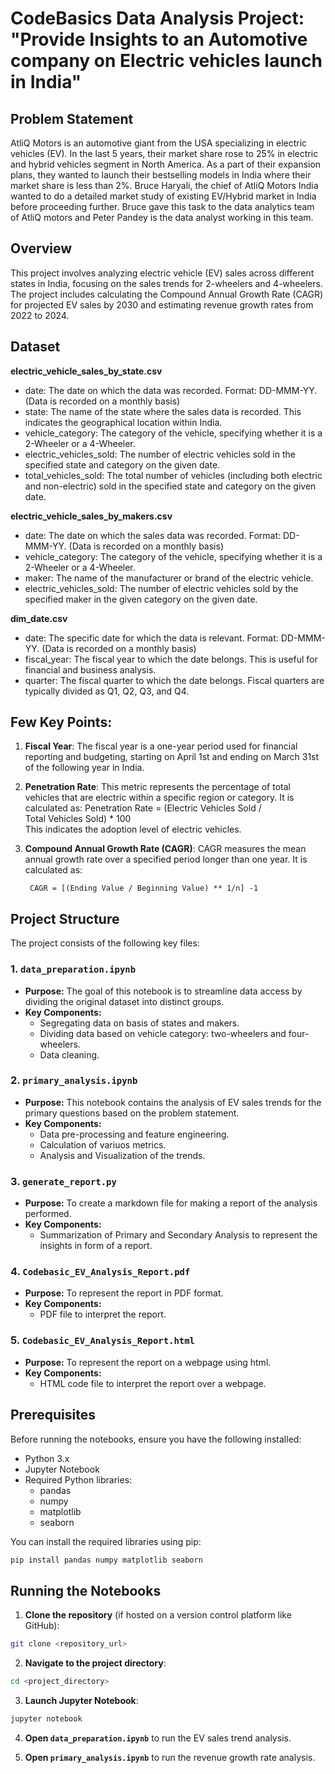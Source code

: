 # CodeBasics Data Analysis Project: "Provide Insights to an Automotive company on Electric vehicles launch in India"

## Problem Statement

AtliQ Motors is an automotive giant from the USA specializing in electric vehicles (EV). In the last 5 years, their market share rose to 25% in electric and hybrid vehicles segment in North America. As a part of their expansion plans, they wanted to launch their bestselling models in India where their market share is less than 2%. Bruce Haryali, the chief of AtliQ Motors India wanted to do a detailed market study of existing EV/Hybrid market in India before proceeding further. Bruce gave this task to the data analytics team of AtliQ motors and Peter Pandey is the data analyst working in this team.

## Overview

This project involves analyzing electric vehicle (EV) sales across different states in India, focusing on the sales trends for 2-wheelers and 4-wheelers. The project includes calculating the Compound Annual Growth Rate (CAGR) for projected EV sales by 2030 and estimating revenue growth rates from 2022 to 2024.

## Dataset

**electric_vehicle_sales_by_state.csv**

- date: The date on which the data was recorded. Format: DD-MMM-YY. (Data is recorded on a monthly basis)
- state: The name of the state where the sales data is recorded. This indicates the geographical location within India.
- vehicle_category: The category of the vehicle, specifying whether it is a 2-Wheeler or a 4-Wheeler.
- electric_vehicles_sold: The number of electric vehicles sold in the specified state and category on the given date.
- total_vehicles_sold: The total number of vehicles (including both electric and non-electric) sold in the specified state and category on the given date.


**electric_vehicle_sales_by_makers.csv**

- date: The date on which the sales data was recorded. Format: DD-MMM-YY. (Data is recorded on a monthly basis)
- vehicle_category: The category of the vehicle, specifying whether it is a 2-Wheeler or a 4-Wheeler.
- maker: The name of the manufacturer or brand of the electric vehicle.
- electric_vehicles_sold: The number of electric vehicles sold by the specified maker in the given category on the given date.

**dim_date.csv**

- date: The specific date for which the data is relevant. Format: DD-MMM-YY. (Data is recorded on a monthly basis)
- fiscal_year: The fiscal year to which the date belongs. This is useful for financial and business analysis.
- quarter: The fiscal quarter to which the date belongs. Fiscal quarters are typically divided as Q1, Q2, Q3, and Q4.

## Few Key Points:

1. **Fiscal Year**: The fiscal year is a one-year period used for financial reporting and budgeting, starting on April 1st and ending on March 31st of the following year in India.

2. **Penetration Rate**: This metric represents the percentage of total vehicles that are electric within a specific region or category. It is calculated as:
		Penetration Rate =  (Electric Vehicles Sold / Total Vehicles Sold) * 100  
   This indicates the adoption level of electric vehicles.

3. **Compound Annual Growth Rate (CAGR)**: CAGR measures the mean annual growth rate over a specified period longer than one year. It is calculated as:
		
        CAGR = [(Ending Value / Beginning Value) ** 1/n] -1

## Project Structure

The project consists of the following key files:

### 1. `data_preparation.ipynb`
- **Purpose:** The goal of this notebook is to streamline data access by dividing the original dataset into distinct groups.
- **Key Components:**
  - Segregating data on basis of states and makers.
  - Dividing data based on vehicle category: two-wheelers and four-wheelers.
  - Data cleaning.

### 2. `primary_analysis.ipynb`
- **Purpose:** This notebook contains the analysis of EV sales trends for the primary questions based on the problem statement.
- **Key Components:**
  - Data pre-processing and feature engineering.
  - Calculation of variuos metrics.
  - Analysis and Visualization of the trends.

### 3. `generate_report.py`
- **Purpose:** To create a markdown file for making a report of the analysis performed.
- **Key Components:**
  - Summarization of Primary and Secondary Analysis to represent the insights in form of a report.

### 4. `Codebasic_EV_Analysis_Report.pdf`
- **Purpose:** To represent the report in PDF format.
- **Key Components:**
  - PDF file to interpret the report.

### 5. `Codebasic_EV_Analysis_Report.html`
- **Purpose:** To represent the report on a webpage using html.
- **Key Components:**
  - HTML code file to interpret the report over a webpage.

## Prerequisites

Before running the notebooks, ensure you have the following installed:

- Python 3.x
- Jupyter Notebook
- Required Python libraries:
  - pandas
  - numpy
  - matplotlib
  - seaborn

You can install the required libraries using pip:

```sh
pip install pandas numpy matplotlib seaborn
```

## Running the Notebooks

1. **Clone the repository** (if hosted on a version control platform like GitHub):

```sh
git clone <repository_url>
```

2. **Navigate to the project directory**:

```sh
cd <project_directory>
```

3. **Launch Jupyter Notebook**:

```sh
jupyter notebook
```

4. **Open `data_preparation.ipynb`** to run the EV sales trend analysis.

5. **Open `primary_analysis.ipynb`** to run the revenue growth rate analysis.